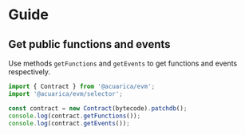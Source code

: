# Guide

## Get public functions and events

Use methods `getFunctions` and `getEvents` to get functions and events respectively.

```typescript
import { Contract } from '@acuarica/evm';
import '@acuarica/evm/selector';

const contract = new Contract(bytecode).patchdb();
console.log(contract.getFunctions());
console.log(contract.getEvents());
```
